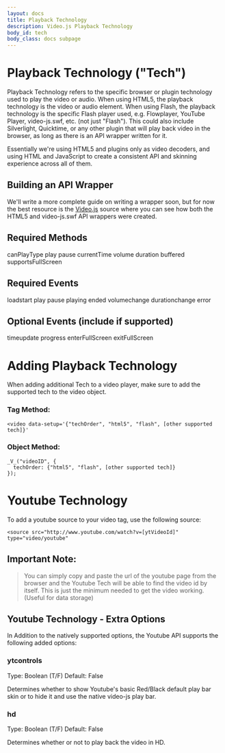 ```yaml
---
layout: docs
title: Playback Technology
description: Video.js Playback Technology
body_id: tech
body_class: docs subpage
---
```


Playback Technology ("Tech")
============================
Playback Technology refers to the specific browser or plugin technology used to play the video or audio. When using HTML5, the playback technology is the video or audio element. When using Flash, the playback technology is the specific Flash player used, e.g. Flowplayer, YouTube Player, video-js.swf, etc. (not just "Flash"). This could also include Silverlight, Quicktime, or any other plugin that will play back video in the browser, as long as there is an API wrapper written for it. 

Essentially we're using HTML5 and plugins only as video decoders, and using HTML and JavaScript to create a consistent API and skinning experience across all of them.

Building an API Wrapper
-----------------------
We'll write a more complete guide on writing a wrapper soon, but for now the best resource is the [Video.js](https://github.com/zencoder/video-js/tree/master/src) source where you can see how both the HTML5 and video-js.swf API wrappers were created.

Required Methods
----------------
canPlayType
play
pause
currentTime
volume
duration
buffered
supportsFullScreen

Required Events
---------------
loadstart
play
pause
playing
ended
volumechange
durationchange
error

Optional Events (include if supported)
--------------------------------------
timeupdate
progress
enterFullScreen
exitFullScreen

Adding Playback Technology
==================
When adding additional Tech to a video player, make sure to add the supported tech to the video object.

### Tag Method: ###
    <video data-setup='{"techOrder", "html5", "flash", [other supported tech]}'

### Object Method: ###
    _V_("videoID", {
      techOrder: {"html5", "flash", [other supported tech]}
    });

Youtube Technology
==================
To add a youtube source to your video tag, use the following source:

    <source src="http://www.youtube.com/watch?v=[ytVideoId]" type="video/youtube"

Important Note:
------------------
> You can simply copy and paste the url of the youtube page from the browser and
> the Youtube Tech will be able to find the video id by itself. This is just the
> minimum needed to get the video working. (Useful for data storage)


Youtube Technology - Extra Options
----------------------------------

In Addition to the natively supported options, the Youtube API supports the following
added options:

### ytcontrols ###
Type: Boolean (T/F)
Default: False

Determines whether to show Youtube's basic Red/Black default play bar skin or to hide
it and use the native video-js play bar.

### hd ###
Type: Boolean (T/F)
Default: False

Determines whether or not to play back the video in HD.
